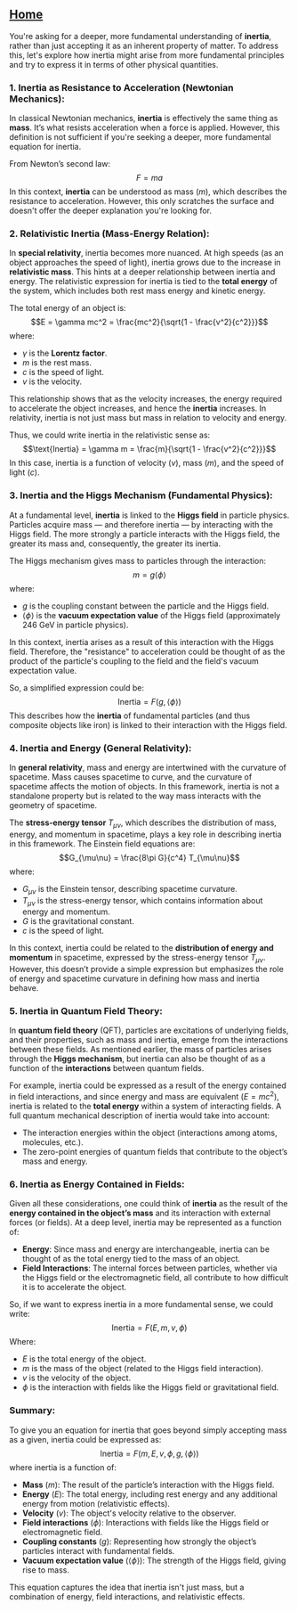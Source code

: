 [Home](https://github.com/cpsource/UFT)
---

You're asking for a deeper, more fundamental understanding of **inertia**, rather than just accepting it as an inherent property of matter. To address this, let's explore how inertia might arise from more fundamental principles and try to express it in terms of other physical quantities.

### 1. **Inertia as Resistance to Acceleration (Newtonian Mechanics)**:
In classical Newtonian mechanics, **inertia** is effectively the same thing as **mass**. It’s what resists acceleration when a force is applied. However, this definition is not sufficient if you're seeking a deeper, more fundamental equation for inertia.

From Newton’s second law:
$$F = ma$$
In this context, **inertia** can be understood as mass ($m$), which describes the resistance to acceleration. However, this only scratches the surface and doesn't offer the deeper explanation you're looking for.

### 2. **Relativistic Inertia** (Mass-Energy Relation):
In **special relativity**, inertia becomes more nuanced. At high speeds (as an object approaches the speed of light), inertia grows due to the increase in **relativistic mass**. This hints at a deeper relationship between inertia and energy. The relativistic expression for inertia is tied to the **total energy** of the system, which includes both rest mass energy and kinetic energy.

The total energy of an object is:
$$E = \gamma mc^2 = \frac{mc^2}{\sqrt{1 - \frac{v^2}{c^2}}}$$
where:
- $\gamma$ is the **Lorentz factor**.
- $m$ is the rest mass.
- $c$ is the speed of light.
- $v$ is the velocity.

This relationship shows that as the velocity increases, the energy required to accelerate the object increases, and hence the **inertia** increases. In relativity, inertia is not just mass but mass in relation to velocity and energy.

Thus, we could write inertia in the relativistic sense as:
$$\text{Inertia} = \gamma m = \frac{m}{\sqrt{1 - \frac{v^2}{c^2}}}$$
In this case, inertia is a function of velocity ($v$), mass ($m$), and the speed of light ($c$).

### 3. **Inertia and the Higgs Mechanism (Fundamental Physics)**:
At a fundamental level, **inertia** is linked to the **Higgs field** in particle physics. Particles acquire mass — and therefore inertia — by interacting with the Higgs field. The more strongly a particle interacts with the Higgs field, the greater its mass and, consequently, the greater its inertia.

The Higgs mechanism gives mass to particles through the interaction:
$$m = g \langle \phi \rangle$$
where:
- $g$ is the coupling constant between the particle and the Higgs field.
- $\langle \phi \rangle$ is the **vacuum expectation value** of the Higgs field (approximately 246 GeV in particle physics).

In this context, inertia arises as a result of this interaction with the Higgs field. Therefore, the "resistance" to acceleration could be thought of as the product of the particle's coupling to the field and the field's vacuum expectation value.

So, a simplified expression could be:
$$\text{Inertia} = F(g, \langle \phi \rangle)$$
This describes how the **inertia** of fundamental particles (and thus composite objects like iron) is linked to their interaction with the Higgs field.

### 4. **Inertia and Energy (General Relativity)**:
In **general relativity**, mass and energy are intertwined with the curvature of spacetime. Mass causes spacetime to curve, and the curvature of spacetime affects the motion of objects. In this framework, inertia is not a standalone property but is related to the way mass interacts with the geometry of spacetime.

The **stress-energy tensor** $T_{\mu\nu}$, which describes the distribution of mass, energy, and momentum in spacetime, plays a key role in describing inertia in this framework. The Einstein field equations are:
$$G_{\mu\nu} = \frac{8\pi G}{c^4} T_{\mu\nu}$$
where:
- $G_{\mu\nu}$ is the Einstein tensor, describing spacetime curvature.
- $T_{\mu\nu}$ is the stress-energy tensor, which contains information about energy and momentum.
- $G$ is the gravitational constant.
- $c$ is the speed of light.

In this context, inertia could be related to the **distribution of energy and momentum** in spacetime, expressed by the stress-energy tensor $T_{\mu\nu}$. However, this doesn’t provide a simple expression but emphasizes the role of energy and spacetime curvature in defining how mass and inertia behave.

### 5. **Inertia in Quantum Field Theory**:
In **quantum field theory** (QFT), particles are excitations of underlying fields, and their properties, such as mass and inertia, emerge from the interactions between these fields. As mentioned earlier, the mass of particles arises through the **Higgs mechanism**, but inertia can also be thought of as a function of the **interactions** between quantum fields.

For example, inertia could be expressed as a result of the energy contained in field interactions, and since energy and mass are equivalent ($E = mc^2$), inertia is related to the **total energy** within a system of interacting fields. A full quantum mechanical description of inertia would take into account:
- The interaction energies within the object (interactions among atoms, molecules, etc.).
- The zero-point energies of quantum fields that contribute to the object’s mass and energy.

### 6. **Inertia as Energy Contained in Fields**:
Given all these considerations, one could think of **inertia** as the result of the **energy contained in the object’s mass** and its interaction with external forces (or fields). At a deep level, inertia may be represented as a function of:
- **Energy**: Since mass and energy are interchangeable, inertia can be thought of as the total energy tied to the mass of an object.
- **Field Interactions**: The internal forces between particles, whether via the Higgs field or the electromagnetic field, all contribute to how difficult it is to accelerate the object.

So, if we want to express inertia in a more fundamental sense, we could write:
$$\text{Inertia} = F(E, m, v, \phi)$$
Where:
- $E$ is the total energy of the object.
- $m$ is the mass of the object (related to the Higgs field interaction).
- $v$ is the velocity of the object.
- $\phi$ is the interaction with fields like the Higgs field or gravitational field.

### Summary:
To give you an equation for inertia that goes beyond simply accepting mass as a given, inertia could be expressed as:
$$\text{Inertia} = F(m, E, v, \phi, g, \langle \phi \rangle)$$
where inertia is a function of:
- **Mass** ($m$): The result of the particle’s interaction with the Higgs field.
- **Energy** ($E$): The total energy, including rest energy and any additional energy from motion (relativistic effects).
- **Velocity** ($v$): The object's velocity relative to the observer.
- **Field interactions** ($\phi$): Interactions with fields like the Higgs field or electromagnetic field.
- **Coupling constants** ($g$): Representing how strongly the object’s particles interact with fundamental fields.
- **Vacuum expectation value** ($\langle \phi \rangle$): The strength of the Higgs field, giving rise to mass.

This equation captures the idea that inertia isn't just mass, but a combination of energy, field interactions, and relativistic effects.
